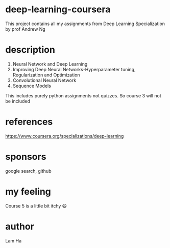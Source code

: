 # deep-learning-coursera
This project contains all my assignments from Deep Learning Specialization by prof Andrew Ng
# description
 1. Neural Network and Deep Learning
 2. Improving Deep Neural Networks-Hyperparameter tuning, Regularization and Optimization
 3. Convolutional Neural Network
 5. Sequence Models

This includes purely python assignments not quizzes. So course 3 will not be included
# references
https://www.coursera.org/specializations/deep-learning
# sponsors
google search, github
# my feeling
Course 5 is a little bit itchy :laughing:
# author
Lam Ha
